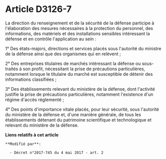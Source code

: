 # Article D3126-7

La direction du renseignement et de la sécurité de la défense participe à l'élaboration des mesures nécessaires à la
protection du personnel, des informations, des matériels et des installations sensibles intéressant la défense et en contrôle
l'application au sein :

1° Des états-majors, directions et services placés sous l'autorité du ministre de la défense ainsi que des organismes qui en
relèvent ;

2° Des entreprises titulaires de marchés intéressant la défense ou sous-traités à son profit, nécessitant la prise de
précautions particulières, notamment lorsque le titulaire du marché est susceptible de détenir des informations classifiées ;

3° Des établissements relevant du ministère de la défense, dont l'activité justifie la prise de précautions particulières,
notamment l'existence d'un régime d'accès réglementé ;

4° Des points d'importance vitale placés, pour leur sécurité, sous l'autorité du ministère de la défense et, d'une manière
générale, de tous les établissements détenant du patrimoine scientifique et technologique et relevant du ministère de la
défense.

**Liens relatifs à cet article**

	**Modifié par**:

	  - Décret n°2017-745 du 4 mai 2017 - art. 2
